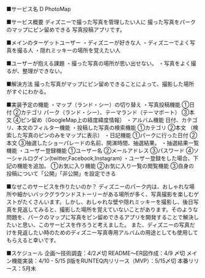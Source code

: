 ■サービス名
  D PhotoMap

■サービス概要
ディズニーで撮った写真を管理したい人に
撮った写真をパークのマップにピン留めできる
写真投稿アプリです。

■メインのターゲットユーザー
・ディズニーが好きな人
・ディズニーでよく写真を撮る人
・隠れミッキーの場所を覚えたい人

■ユーザーが抱える課題
・撮った写真の場所が思い出せない。
・写真をよく撮るが、整理ができない。

■解決方法
撮った写真がマップにピン留めできることによって、撮影した場所がすぐにわかる。

■実装予定の機能
・マップ（ランド・シー）の切り替え
・写真投稿機能
  ①日付
  ②カテゴリ
    パーク（ランド・シー）、テーマランド（テーマポート）
  ③本文
  ④ピン留め（GoogleMap上の経度緯度情報）
・アルバム機能
  日付、カテゴリ、本文のフィルター機能
・投稿した写真の検索機能
  ①カテゴリ
  ②本文
  （検索した写真のピンのみをマップに表示）
・日記機能
  ①パークに行った日付
  ②本文
  ③抽選したショーパレードの名前、開演時間、抽選結果。
・抽選結果一覧機能
・ユーザー登録機能
  ①ユーザー名
  ②メールアドレス
  ③パスワード
  ④ソーシャルログイン(twitter,Facebook,Instagram)
・ユーザー登録をした場合、下記の機能を追加。
  ①お気に入り機能
  ②お気に入り一覧の閲覧機能
  ③自身の投稿について「公開」「非公開」を設定できる

■なぜこのサービスを作りたいのか？
ディズニーのパーク内は、おしゃれな場所や細かいバックグラウンドストーリーがある場所が多く、写真撮影を楽しむゲストがたくさんいます。しかし、おしゃれな壁や隠れミッキーを撮影し、後日写真を見返してみると、撮影した場所を覚えていないことがあります。そのような問題を、パークのマップに写真をピン留めできるアプリを開発することで解決したいと思い、このサービスを作ろうと考えました。
また、ディズニーの写真だけを見返したい時のためのディズニー写真専用アルバムの用途としても使用してもらえると幸いです。

■スケジュール
企画〜技術調査：4/2〆切
README〜ER図作成：4/9 〆切
メイン機能実装：4/10 - 5/15
β版をRUNTEQ内リリース（MVP）：5/15〆切
本番リリース：5月末